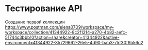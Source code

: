 # Тестирование API
Создание первой коллекции  https://www.postman.com/elena0709/workspace/my-workspace/collection/41344922-8c2f1214-a270-4b82-aefc-51744c3bbb10?action=share&creator=41344922&active-environment=41344922-35729662-26e5-4d90-bab3-75f30f9b56c2
